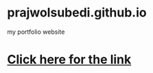 # prajwolsubedi.github.io
my portfolio website
<h1>
  <a href="https://prajwolsubedi.netlify.app/"> Click here for the link </a>
</h1>
